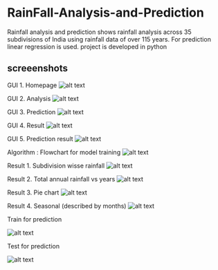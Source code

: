 # RainFall-Analysis-and-Prediction
Rainfall analysis and prediction shows rainfall analysis across 35 subdivisions of India using rainfall data of over 115 years. For prediction linear regression is used. project is developed in python
## screeenshots
GUI 1. Homepage
![alt text](./screenshots/Image10.png)

GUI 2. Analysis
![alt text](./screenshots/Image11.jpeg)

GUI 3. Prediction
![alt text](./screenshots/Image12.jpeg)

GUI 4. Result
![alt text](./screenshots/Image13.png)

GUI 5. Prediction result
![alt text](./screenshots/Image14.jpeg)

Algorithm : Flowchart for model training
![alt text](./screenshots/Image9.jpeg)

Result 1. Subdivision wisse rainfall
![alt text](./screenshots/Image1.png)

Result 2. Total annual rainfall vs years
![alt text](./screenshots/Image2.png)

Result 3. Pie chart
![alt text](./screenshots/Image3.png)

Result 4. Seasonal (described by months)
![alt text](./screenshots/Image4.png)

Train for prediction

![alt text](./screenshots/Image7.png)

Test for prediction

![alt text](./screenshots/Image8.png)
